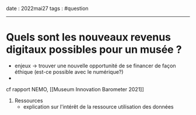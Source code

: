 date : 2022mai27
tags : #question

---------
# Quels sont les nouveaux revenus digitaux possibles pour un musée ?
- enjeux -> trouver une nouvelle opportunité de se financer de façon éthique (est-ce possible avec le numérique?)
- 

cf rapport NEMO, [[Museum Innovation Barometer 2021]]
1. Ressources
	- explication sur l'intérêt de la ressource
utilisation des données
